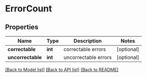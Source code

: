 # ErrorCount

## Properties
Name | Type | Description | Notes
------------ | ------------- | ------------- | -------------
**correctable** | **int** | correctable errors | [optional] 
**uncorrectable** | **int** | uncorrectable errors | [optional] 

[[Back to Model list]](../README.md#documentation-for-models) [[Back to API list]](../README.md#documentation-for-api-endpoints) [[Back to README]](../README.md)


